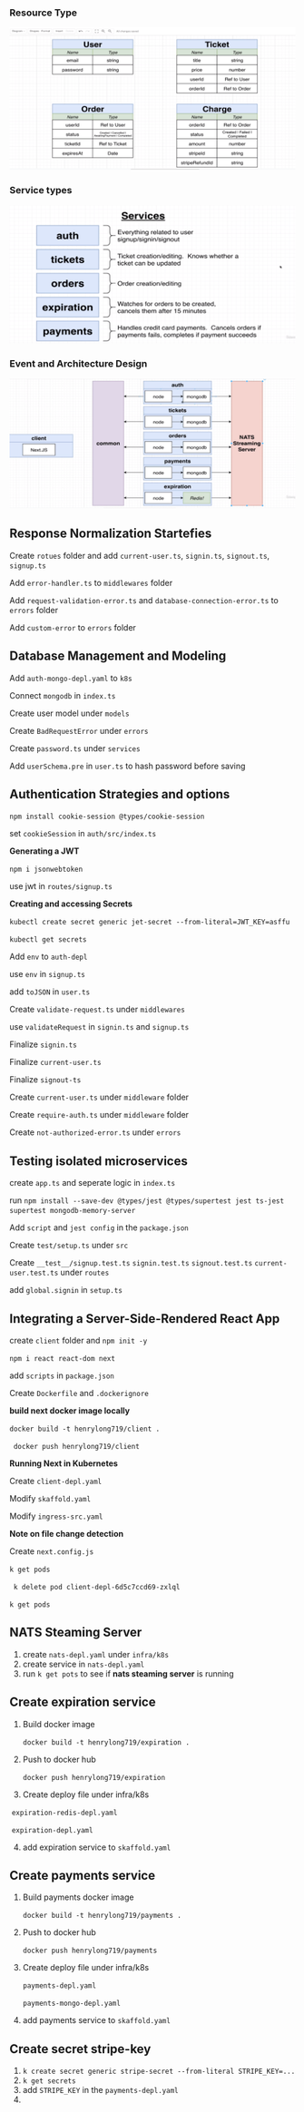 

### Resource Type



![model](Images/model.png)



### Service types

![service](Images/service.png)



### Event and Architecture Design



![architecture](Images/architecture.png)





## Response Normalization Startefies



Create `rotues` folder and add `current-user.ts`, `signin.ts`, `signout.ts`, `signup.ts`

Add `error-handler.ts` to `middlewares` folder

Add `request-validation-error.ts` and `database-connection-error.ts` to `errors` folder

Add `custom-error` to `errors` folder



## Database Management and Modeling



Add `auth-mongo-depl.yaml` to `k8s`

Connect `mongodb` in `index.ts`



Create user model under `models`

Create `BadRequestError` under `errors`

Create `password.ts` under `services`

Add `userSchema.pre` in `user.ts` to hash password before saving



## Authentication Strategies and options



`npm install cookie-session @types/cookie-session `



set `cookieSession` in `auth/src/index.ts`



**Generating a JWT**

`npm i jsonwebtoken`

use jwt in `routes/signup.ts`





**Creating and accessing Secrets**

`kubectl create secret generic jet-secret --from-literal=JWT_KEY=asffu`

`kubectl get secrets`

Add `env` to `auth-depl`

use `env` in `signup.ts`

add `toJSON` in `user.ts`



Create `validate-request.ts` under `middlewares`

use `validateRequest` in `signin.ts` and `signup.ts`

Finalize `signin.ts`

Finalize `current-user.ts`

Finalize `signout-ts`

Create `current-user.ts` under `middleware` folder

Create `require-auth.ts` under `middleware` folder

Create `not-authorized-error.ts` under `errors`





## Testing isolated microservices

create `app.ts` and seperate logic in `index.ts`

run `npm install --save-dev @types/jest @types/supertest jest ts-jest supertest mongodb-memory-server`

Add `script` and `jest config` in the `package.json`

Create `test/setup.ts` under `src`

Create `__test__/signup.test.ts`  `signin.test.ts` `signout.test.ts` `current-user.test.ts` under `routes`

add `global.signin` in `setup.ts`



## Integrating a Server-Side-Rendered React App



create `client` folder and `npm init -y`

`npm i react react-dom next`

add `scripts` in `package.json`



Create `Dockerfile` and `.dockerignore`



**build next docker image locally**

`docker build -t henrylong719/client .`

` docker push henrylong719/client`



**Running Next in Kubernetes**

Create `client-depl.yaml`

Modify `skaffold.yaml`

Modify `ingress-src.yaml`



**Note on file change detection**

Create `next.config.js`

`k get pods`

` k delete pod client-depl-6d5c7ccd69-zxlql`

`k get pods`







## NATS Steaming Server



1. create `nats-depl.yaml` under `infra/k8s`
2. create service in `nats-depl.yaml`
3. run `k get pots` to see if **nats steaming server** is running







## Create expiration service



1. Build docker image

   `docker build -t henrylong719/expiration .`

2. Push to docker hub

   `docker push henrylong719/expiration`

3. Create deploy file under infra/k8s

​		`expiration-redis-depl.yaml`

​		`expiration-depl.yaml`

4. add expiration service to `skaffold.yaml`



## Create payments service

1. Build payments docker image

   `docker build -t henrylong719/payments .  `

2. Push to docker hub

   `docker push henrylong719/payments`

3. Create deploy file under infra/k8s

   `payments-depl.yaml`

   `payments-mongo-depl.yaml`

4. add payments service to `skaffold.yaml`

   

## Create secret stripe-key

1. `k create secret generic stripe-secret --from-literal STRIPE_KEY=...`
2. ` k get secrets   `
3. add `STRIPE_KEY` in the `payments-depl.yaml`
4. 













